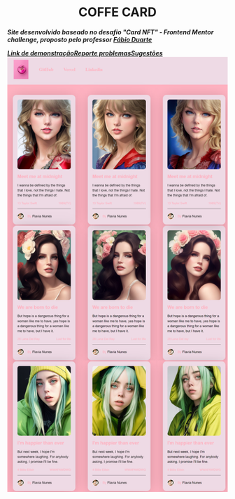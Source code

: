 <center><h1>COFFE CARD</h1></center>


<h5>Site desenvolvido baseado no desafio "Card NFT" - Frontend Mentor challenge, proposto pelo professor <a href="https://github.com/fabioivi/STAEM/commits?author=fabioivi">Fábio Duarte</a>


<p><a href="https://portifolio-psi-liart.vercel.app/">Link de demonstração</a><a href="https://github.com/bugFlavia/Portifolio/issues">Reporte problemas</a><a href="https://github.com/bugFlavia/Portifolio/pulls">Sugestões</a>

<img src="./img/readme.png"/>

